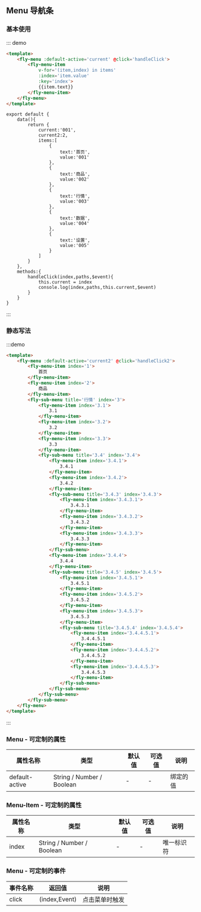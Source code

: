 <script>
    module.exports = {
        data(){
            return {
                current:'001',
                current2:'3.4.4.5.3',
                items:[
                    {
                        text:'首页',
                        value:'001'
                    },
                    {
                        text:'商品',
                        value:'002'
                    },
                    {
                        text:'行情',
                        value:'003'
                    },
                    {
                        text:'数据',
                        value:'004'
                    },
                    {
                        text:'设置',
                        value:'005'
                    }
                ]
            }
        },
        methods:{
            handleClick(index,paths,$event){
                this.current = index
                console.log('current',index,this.current,paths,$event)
            },
            handleClick2(index,paths,$event){
                this.current2 = index
                console.log('current2',index,this.current2,paths,$event)
            }
        }
    }
</script>

## Menu 导航条

### 基本使用
::: demo
```html
<template>
    <fly-menu :default-active='current' @click='handleClick'>
        <fly-menu-item  
            v-for='(item,index) in items' 
            :index='item.value'
            :key='index'>
            {{item.text}}
        </fly-menu-item>
    </fly-menu>
</template>
```
```JS
export default {
    data(){
        return {
            current:'001',
            current2:2,
            items:[
                {
                    text:'首页',
                    value:'001'
                },
                {
                    text:'商品',
                    value:'002'
                },
                {
                    text:'行情',
                    value:'003'
                },
                {
                    text:'数据',
                    value:'004'
                },
                {
                    text:'设置',
                    value:'005'
                }
            ]
        }
    },
    methods:{
        handleClick(index,paths,$event){
            this.current = index
            console.log(index,paths,this.current,$event)
        }
    }
}
```
::: 


### 静态写法
:::demo
```html
<template>
    <fly-menu :default-active='current2' @click='handleClick2'>
        <fly-menu-item index='1'>
            首页
        </fly-menu-item>
        <fly-menu-item index='2'>
            商品
        </fly-menu-item>
        <fly-sub-menu title='行情' index='3'>
            <fly-menu-item index='3.1'>
                3.1
            </fly-menu-item>
            <fly-menu-item index='3.2'>
                3.2
            </fly-menu-item>
            <fly-menu-item index='3.3'>
                3.3
            </fly-menu-item>
            <fly-sub-menu title='3.4' index='3.4'>
                <fly-menu-item index='3.4.1'>
                    3.4.1
                </fly-menu-item>
                <fly-menu-item index='3.4.2'>
                    3.4.2
                </fly-menu-item>
                <fly-sub-menu title='3.4.3' index='3.4.3'>
                    <fly-menu-item index='3.4.3.1'>
                        3.4.3.1
                    </fly-menu-item>
                    <fly-menu-item index='3.4.3.2'>
                        3.4.3.2
                    </fly-menu-item>
                    <fly-menu-item index='3.4.3.3'>
                        3.4.3.3
                    </fly-menu-item>
                </fly-sub-menu>
                <fly-menu-item index='3.4.4'>
                    3.4.4
                </fly-menu-item>
                <fly-sub-menu title='3.4.5' index='3.4.5'>
                    <fly-menu-item index='3.4.5.1'>
                        3.4.5.1
                    </fly-menu-item>
                    <fly-menu-item index='3.4.5.2'>
                        3.4.5.2
                    </fly-menu-item>
                    <fly-menu-item index='3.4.5.3'>
                        3.4.5.3
                    </fly-menu-item>
                    <fly-sub-menu title='3.4.5.4' index='3.4.5.4'>
                        <fly-menu-item index='3.4.4.5.1'>
                            3.4.4.5.1
                        </fly-menu-item>
                        <fly-menu-item index='3.4.4.5.2'>
                            3.4.4.5.2
                        </fly-menu-item>
                        <fly-menu-item index='3.4.4.5.3'>
                            3.4.4.5.3
                        </fly-menu-item>
                    </fly-sub-menu>
                </fly-sub-menu>
            </fly-sub-menu>
        </fly-sub-menu>
    </fly-menu>
</template>
```
:::

### Menu - 可定制的属性

| 属性名称        | 类型            | 默认值 | 可选值       | 说明                  |
| --------------- | --------------- | ------ | ------------ | --------------------- |
| default-active | String / Number / Boolean | -      | -            | 绑定的值      |

### Menu-Item - 可定制的属性

| 属性名称        | 类型            | 默认值 | 可选值       | 说明                  |
| --------------- | --------------- | ------ | ------------ | --------------------- |
| index | String / Number / Boolean | -      | -            | 唯一标识符      |

### Menu - 可定制的事件

| 事件名称  | 返回值                   | 说明                                        |
| --------- | ------------------------ | ------------------------------------------- |
| click   | (index,Event)           | 点击菜单时触发                     |
